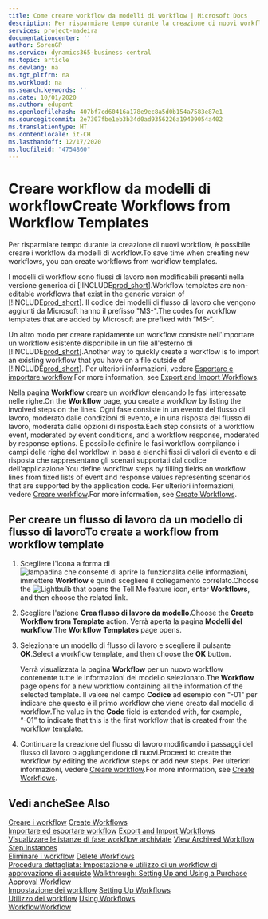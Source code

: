 ```yaml
---
title: Come creare workflow da modelli di workflow | Microsoft Docs
description: Per risparmiare tempo durante la creazione di nuovi workflow, è possibile creare i workflow da modelli di workflow.
services: project-madeira
documentationcenter: ''
author: SorenGP
ms.service: dynamics365-business-central
ms.topic: article
ms.devlang: na
ms.tgt_pltfrm: na
ms.workload: na
ms.search.keywords: ''
ms.date: 10/01/2020
ms.author: edupont
ms.openlocfilehash: 407bf7cd60416a178e9ec8a5d0b154a7583e87e1
ms.sourcegitcommit: 2e7307fbe1eb3b34d0ad9356226a19409054a402
ms.translationtype: HT
ms.contentlocale: it-CH
ms.lasthandoff: 12/17/2020
ms.locfileid: "4754860"
---
```

# <a name="create-workflows-from-workflow-templates"></a><span data-ttu-id="1a175-103">Creare workflow da modelli di workflow</span><span class="sxs-lookup"><span data-stu-id="1a175-103">Create Workflows from Workflow Templates</span></span>
<span data-ttu-id="1a175-104">Per risparmiare tempo durante la creazione di nuovi workflow, è possibile creare i workflow da modelli di workflow.</span><span class="sxs-lookup"><span data-stu-id="1a175-104">To save time when creating new workflows, you can create workflows from workflow templates.</span></span>  

 <span data-ttu-id="1a175-105">I modelli di workflow sono flussi di lavoro non modificabili presenti nella versione generica di [!INCLUDE[prod_short](includes/prod_short.md)].</span><span class="sxs-lookup"><span data-stu-id="1a175-105">Workflow templates are non-editable workflows that exist in the generic version of [!INCLUDE[prod_short](includes/prod_short.md)].</span></span> <span data-ttu-id="1a175-106">Il codice dei modelli di flusso di lavoro che vengono aggiunti da Microsoft hanno il prefisso "MS-".</span><span class="sxs-lookup"><span data-stu-id="1a175-106">The codes for workflow templates that are added by Microsoft are prefixed with “MS-“.</span></span>  

 <span data-ttu-id="1a175-107">Un altro modo per creare rapidamente un workflow consiste nell'importare un workflow esistente disponibile in un file all'esterno di [!INCLUDE[prod_short](includes/prod_short.md)].</span><span class="sxs-lookup"><span data-stu-id="1a175-107">Another way to quickly create a workflow is to import an existing workflow that you have on a file outside of [!INCLUDE[prod_short](includes/prod_short.md)].</span></span> <span data-ttu-id="1a175-108">Per ulteriori informazioni, vedere [Esportare e importare workflow](across-how-to-export-and-import-workflows.md).</span><span class="sxs-lookup"><span data-stu-id="1a175-108">For more information, see [Export and Import Workflows](across-how-to-export-and-import-workflows.md).</span></span>  

<span data-ttu-id="1a175-109">Nella pagina **Workflow** creare un workflow elencando le fasi interessate nelle righe.</span><span class="sxs-lookup"><span data-stu-id="1a175-109">On the **Workflow** page, you create a workflow by listing the involved steps on the lines.</span></span> <span data-ttu-id="1a175-110">Ogni fase consiste in un evento del flusso di lavoro, moderato dalle condizioni di evento, e in una risposta del flusso di lavoro, moderata dalle opzioni di risposta.</span><span class="sxs-lookup"><span data-stu-id="1a175-110">Each step consists of a workflow event, moderated by event conditions, and a workflow response, moderated by response options.</span></span> <span data-ttu-id="1a175-111">È possibile definire le fasi workflow compilando i campi delle righe del workflow in base a elenchi fissi di valori di evento e di risposta che rappresentano gli scenari supportati dal codice dell'applicazione.</span><span class="sxs-lookup"><span data-stu-id="1a175-111">You define workflow steps by filling fields on workflow lines from fixed lists of event and response values representing scenarios that are supported by the application code.</span></span> <span data-ttu-id="1a175-112">Per ulteriori informazioni, vedere [Creare workflow](across-how-to-create-workflows.md).</span><span class="sxs-lookup"><span data-stu-id="1a175-112">For more information, see [Create Workflows](across-how-to-create-workflows.md).</span></span>  

## <a name="to-create-a-workflow-from-workflow-template"></a><span data-ttu-id="1a175-113">Per creare un flusso di lavoro da un modello di flusso di lavoro</span><span class="sxs-lookup"><span data-stu-id="1a175-113">To create a workflow from workflow template</span></span>  
1.  <span data-ttu-id="1a175-114">Scegliere l'icona a forma di ![lampadina che consente di aprire la funzionalità delle informazioni](media/ui-search/search_small.png "Informazioni sull'operazione che si desidera eseguire"), immettere **Workflow** e quindi scegliere il collegamento correlato.</span><span class="sxs-lookup"><span data-stu-id="1a175-114">Choose the ![Lightbulb that opens the Tell Me feature](media/ui-search/search_small.png "Tell me what you want to do") icon, enter **Workflows**, and then choose the related link.</span></span>  
2.  <span data-ttu-id="1a175-115">Scegliere l'azione **Crea flusso di lavoro da modello**.</span><span class="sxs-lookup"><span data-stu-id="1a175-115">Choose the **Create Workflow from Template** action.</span></span> <span data-ttu-id="1a175-116">Verrà aperta la pagina **Modelli del workflow**.</span><span class="sxs-lookup"><span data-stu-id="1a175-116">The **Workflow Templates** page opens.</span></span>  
3.  <span data-ttu-id="1a175-117">Selezionare un modello di flusso di lavoro e scegliere il pulsante **OK**.</span><span class="sxs-lookup"><span data-stu-id="1a175-117">Select a workflow template, and then choose the **OK** button.</span></span>  

     <span data-ttu-id="1a175-118">Verrà visualizzata la pagina **Workflow** per un nuovo workflow contenente tutte le informazioni del modello selezionato.</span><span class="sxs-lookup"><span data-stu-id="1a175-118">The **Workflow** page opens for a new workflow containing all the information of the selected template.</span></span> <span data-ttu-id="1a175-119">Il valore nel campo **Codice** ad esempio con "-01" per indicare che questo è il primo workflow che viene creato dal modello di workflow.</span><span class="sxs-lookup"><span data-stu-id="1a175-119">The value in the **Code** field is extended with, for example, “-01” to indicate that this is the first workflow that is created from the workflow template.</span></span>  
4.  <span data-ttu-id="1a175-120">Continuare la creazione del flusso di lavoro modificando i passaggi del flusso di lavoro o aggiungendone di nuovi.</span><span class="sxs-lookup"><span data-stu-id="1a175-120">Proceed to create the workflow by editing the workflow steps or add new steps.</span></span> <span data-ttu-id="1a175-121">Per ulteriori informazioni, vedere [Creare workflow](across-how-to-create-workflows.md).</span><span class="sxs-lookup"><span data-stu-id="1a175-121">For more information, see [Create Workflows](across-how-to-create-workflows.md).</span></span>  

## <a name="see-also"></a><span data-ttu-id="1a175-122">Vedi anche</span><span class="sxs-lookup"><span data-stu-id="1a175-122">See Also</span></span>  
 <span data-ttu-id="1a175-123">[Creare i workflow](across-how-to-create-workflows.md) </span><span class="sxs-lookup"><span data-stu-id="1a175-123">[Create Workflows](across-how-to-create-workflows.md) </span></span>  
 <span data-ttu-id="1a175-124">[Importare ed esportare workflow](across-how-to-export-and-import-workflows.md) </span><span class="sxs-lookup"><span data-stu-id="1a175-124">[Export and Import Workflows](across-how-to-export-and-import-workflows.md) </span></span>  
 <span data-ttu-id="1a175-125">[Visualizzare le istanze di fase workflow archiviate](across-how-to-view-archived-workflow-step-instances.md) </span><span class="sxs-lookup"><span data-stu-id="1a175-125">[View Archived Workflow Step Instances](across-how-to-view-archived-workflow-step-instances.md) </span></span>  
 <span data-ttu-id="1a175-126">[Eliminare i workflow](across-how-to-delete-workflows.md) </span><span class="sxs-lookup"><span data-stu-id="1a175-126">[Delete Workflows](across-how-to-delete-workflows.md) </span></span>  
 <span data-ttu-id="1a175-127">[Procedura dettagliata: Impostazione e utilizzo di un workflow di approvazione di acquisto](walkthrough-setting-up-and-using-a-purchase-approval-workflow.md) </span><span class="sxs-lookup"><span data-stu-id="1a175-127">[Walkthrough: Setting Up and Using a Purchase Approval Workflow](walkthrough-setting-up-and-using-a-purchase-approval-workflow.md) </span></span>  
 <span data-ttu-id="1a175-128">[Impostazione dei workflow](across-set-up-workflows.md) </span><span class="sxs-lookup"><span data-stu-id="1a175-128">[Setting Up Workflows](across-set-up-workflows.md) </span></span>  
 <span data-ttu-id="1a175-129">[Utilizzo dei workflow](across-use-workflows.md) </span><span class="sxs-lookup"><span data-stu-id="1a175-129">[Using Workflows](across-use-workflows.md) </span></span>  
 [<span data-ttu-id="1a175-130">Workflow</span><span class="sxs-lookup"><span data-stu-id="1a175-130">Workflow</span></span>](across-workflow.md)   
